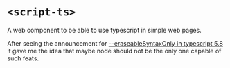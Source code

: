 # `<script-ts>`
A web component to be able to use typescript in simple web pages.

After seeing the announcement for [--eraseableSyntaxOnly in typescript 5.8](https://devblogs.microsoft.com/typescript/announcing-typescript-5-8/#the---erasablesyntaxonly-option) it gave me the idea that maybe node should not be the only one capable of such feats.
